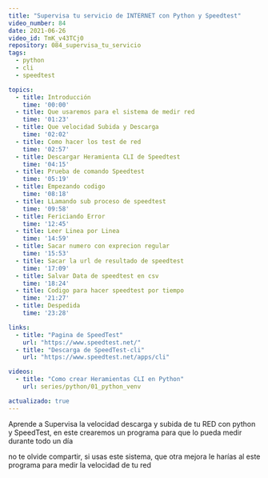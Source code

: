```yaml
---
title: "Supervisa tu servicio de INTERNET con Python y Speedtest"
video_number: 84
date: 2021-06-26
video_id: TmK_v43TCj0
repository: 084_supervisa_tu_servicio
tags:
  - python
  - cli
  - speedtest

topics:
  - title: Introducción
    time: '00:00'
  - title: Que usaremos para el sistema de medir red
    time: '01:23'
  - title: Que velocidad Subida y Descarga
    time: '02:02'
  - title: Como hacer los test de red
    time: '02:57'
  - title: Descargar Heramienta CLI de Speedtest
    time: '04:15'
  - title: Prueba de comando Speedtest
    time: '05:19'
  - title: Empezando codigo
    time: '08:18'
  - title: LLamando sub proceso de speedtest
    time: '09:58'
  - title: Fericiando Error
    time: '12:45'
  - title: Leer Linea por Linea
    time: '14:59'
  - title: Sacar numero con exprecion regular
    time: '15:53'
  - title: Sacar la url de resultado de speedtest
    time: '17:09'
  - title: Salvar Data de speedtest en csv
    time: '18:24'
  - title: Codigo para hacer speedtest por tiempo
    time: '21:27'
  - title: Despedida
    time: '23:28'

links:
  - title: "Pagina de SpeedTest"
    url: "https://www.speedtest.net/"
  - title: "Descarga de SpeedTest-cli"
    url: "https://www.speedtest.net/apps/cli"

videos:
  - title: "Como crear Heramientas CLI en Python"
    url: series/python/01_python_venv

actualizado: true
---
```


Aprende a Supervisa la velocidad descarga y subida de tu RED con python y SpeedTest, en este crearemos un programa para que lo pueda medir durante todo un día

no te olvide compartir, si usas este sistema, que otra mejora le harías al este programa para medir la velocidad de tu red
